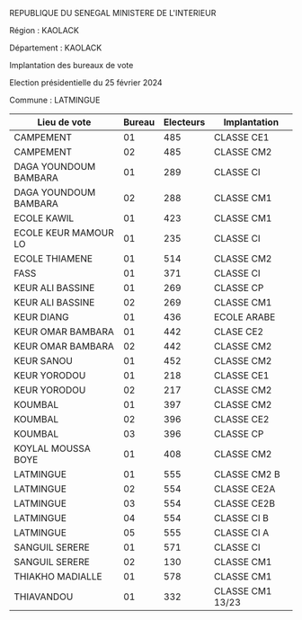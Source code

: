REPUBLIQUE DU SENEGAL MINISTERE DE L'INTERIEUR

Région : KAOLACK

Département : KAOLACK

Implantation des bureaux de vote

Election présidentielle du 25 février 2024

Commune : LATMINGUE

| Lieu de vote | Bureau | Electeurs | Implantation |
| - | - | - | - |
| CAMPEMENT | 01 | 485 | CLASSE CE1 |
| CAMPEMENT | 02 | 485 | CLASSE CM2 |
| DAGA YOUNDOUM BAMBARA | 01 | 289 | CLASSE CI |
| DAGA YOUNDOUM BAMBARA | 02 | 288 | CLASSE CM1 |
| ECOLE KAWIL | 01 | 423 | CLASSE CM1 |
| ECOLE KEUR MAMOUR LO | 01 | 235 | CLASSE CI |
| ECOLE THIAMENE | 01 | 514 | CLASSE CM2 |
| FASS | 01 | 371 | CLASSE CI |
| KEUR ALI BASSINE | 01 | 269 | CLASSE CP |
| KEUR ALI BASSINE | 02 | 269 | CLASSE CM1 |
| KEUR DIANG | 01 | 436 | ECOLE ARABE |
| KEUR OMAR BAMBARA | 01 | 442 | CLASE CE2 |
| KEUR OMAR BAMBARA | 02 | 442 | CLASSE CM2 |
| KEUR SANOU | 01 | 452 | CLASSE CM2 |
| KEUR YORODOU | 01 | 218 | CLASSE CE1 |
| KEUR YORODOU | 02 | 217 | CLASSE CM2 |
| KOUMBAL | 01 | 397 | CLASSE CM2 |
| KOUMBAL | 02 | 396 | CLASSE CE2 |
| KOUMBAL | 03 | 396 | CLASSE CP |
| KOYLAL MOUSSA BOYE | 01 | 408 | CLASSE CM2 |
| LATMINGUE | 01 | 555 | CLASSE CM2 B |
| LATMINGUE | 02 | 554 | CLASSE CE2A |
| LATMINGUE | 03 | 554 | CLASSE CE2B |
| LATMINGUE | 04 | 554 | CLASSE CI B |
| LATMINGUE | 05 | 555 | CLASSE CI A |
| SANGUIL SERERE | 01 | 571 | CLASSE CI |
| SANGUIL SERERE | 02 | 130 | CLASSE CM1 |
| THIAKHO MADIALLE | 01 | 578 | CLASSE CM1 |
| THIAVANDOU | 01 | 332 | CLASSE CM1 13/23 |

